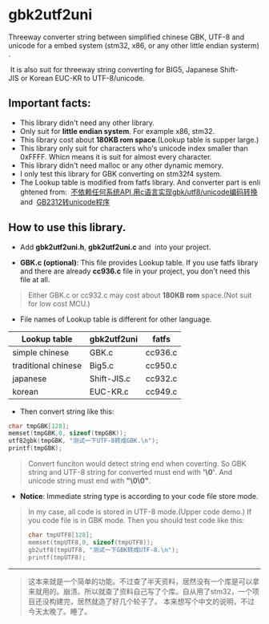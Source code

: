 # gbk2utf2uni

Threeway converter string between simplified chinese GBK, UTF-8 and unicode for a embed system (stm32, x86, or any other little endian systerm).

 It is also suit for threeway string converting for BIG5, Japanese Shift-JIS or Korean EUC-KR to UTF-8/unicode.

## Important facts:
* This library didn't need any other library.
* Only suit for **little endian system**. For example x86, stm32.
* This library cost about **180KB rom space**.(Lookup table is supper large.)
* This library only suit for characters who's unicode index smaller than 0xFFFF. Whicn means it is suit for almost every character.
* This library didn't need malloc or any other dynamic memory.
* I only test this library for GBK converting on stm32f4 system.
* The Lookup table is modified from fatfs library. And converter part is enlightened from:
 [不依赖任何系统API,用c语言实现gbk/utf8/unicode编码转换](https://blog.csdn.net/bladeandmaster88/article/details/54837338 "不依赖任何系统API,用c语言实现gbk/utf8/unicode编码转换") 
and
 [GB2312转unicode程序](https://www.cnblogs.com/flying_bat/archive/2008/04/11/1148042.html "GB2312转unicode程序")


## How to use this library.
* Add **gbk2utf2uni.h**, **gbk2utf2uni.c** and  into your project.

* **GBK.c (optional)**: This file provides Lookup  table. If you use fatfs library and there are already **cc936.c** file in your project, you don't need this file at all.

> Either GBK.c or cc932.c may cost about **180KB rom** space.(Not suit for low cost MCU.)

* File names of Lookup table is different for other language.

Lookup table        | gbk2utf2uni | fatfs
--------------------|-------------|-------
simple chinese      | GBK.c       | cc936.c
traditional chinese | Big5.c      | cc950.c
japanese            | Shift-JIS.c | cc932.c
korean              | EUC-KR.c    | cc949.c

* Then convert string like this:

```c
char tmpGBK[128];
memset(tmpGBK,0, sizeof(tmpGBK));
utf82gbk(tmpGBK, "测试一下UTF-8转成GBK.\n");
printf(tmpGBK);
```
> Convert funciton would detect string end when coverting. So GBK string and UTF-8 string for converted must end with **'\0'**. And unicode string must end with **"\0\0"**.

* **Notice**: Immediate string type is according to your code file store mode.

> In my case, all code is stored in UTF-8 mode.(Upper code demo.)
> If you code file is in GBK mode. Then you should test code like this:
> ```C
> char tmpUTF8[128];
> memset(tmpUTF8,0, sizeof(tmpUTF8));
> gb2utf8(tmpUTF8, "测试一下GBK转成UTF-8.\n");
> printf(tmpUTF8);
> ```


-------------------------------
> 这本来就是一个简单的功能。不过查了半天资料，居然没有一个库是可以拿来就用的。崩溃。所以就查了资料自己写了个库。自从用了stm32，一个项目还没构建完，居然就造了好几个轮子了。
> 本来想写个中文的说明，不过今天太晚了。睡了。


